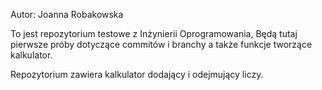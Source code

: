 Autor: Joanna Robakowska

To jest repozytorium testowe z Inżynierii Oprogramowania,
Będą tutaj pierwsze próby dotyczące commitów i branchy a także
funkcje tworzące kalkulator.

Repozytorium zawiera kalkulator dodający i odejmujący liczy.

